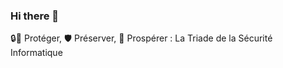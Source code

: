 ### Hi there 👋

<!--
**Khaly17/Khaly17** is a ✨ _special_ ✨ repository because its `README.md` (this file) appears on your GitHub profile.

Here are some ideas to get you started:

- 🔭 I’m currently working on ...
- 🌱 I’m currently learning ...
- 👯 I’m looking to collaborate on ...
- 🤔 I’m looking for help with ...
- 💬 Ask me about ...
- 📫 How to reach me: ...
- 😄 Pronouns: ...
- ⚡ Fun fact: ...
-->
🔒🔑 Protéger, 🛡️ Préserver, 💼 Prospérer : La Triade de la Sécurité Informatique
